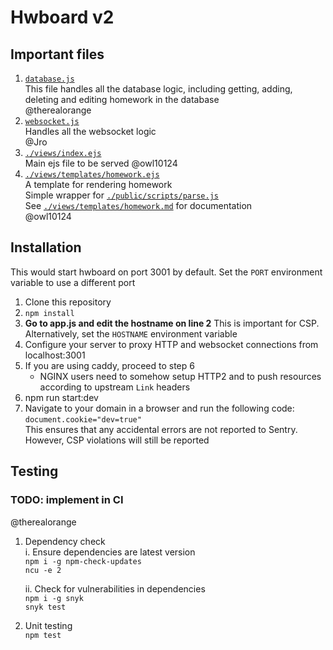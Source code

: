 # Hwboard v2

## Important files
1. [`database.js`](database.js)   
  This file handles all the database logic, including getting, adding, deleting and editing homework in the database  
  @therealorange
2. [`websocket.js`](websocket.js)  
  Handles all the websocket logic  
  @Jro
3. [`./views/index.ejs`](./views/index.ejs)  
  Main ejs file to be served @owl10124
4. [`./views/templates/homework.ejs`](./views/templates/homework.ejs)  
  A template for rendering homework  
  Simple wrapper for [`./public/scripts/parse.js`](./public/scripts/parse.js)   
  See [`./views/templates/homework.md`](./views/templates/homework.md) for documentation  
  @owl10124

## Installation
This would start hwboard on port 3001 by default. Set the `PORT` environment variable to use a different port
1. Clone this repository
2. `npm install`
3. **Go to app.js and edit the hostname on line 2** This is important for CSP.  
  Alternatively, set the `HOSTNAME` environment variable
4. Configure your server to proxy HTTP and websocket connections from localhost:3001
5. If you are using caddy, proceed to step 6
    - NGINX users need to somehow setup HTTP2 and to push resources according to upstream `Link` headers
6. npm run start:dev
7. Navigate to your domain in a browser and run the following code:  
`document.cookie="dev=true"`   
This ensures that any accidental errors are not reported to Sentry. However, CSP violations will still be reported

## Testing
### TODO: implement in CI 
@therealorange
1. Dependency check    
        i. Ensure dependencies are latest version  
        `npm i -g npm-check-updates`  
        `ncu -e 2`  

      ii. Check for vulnerabilities in dependencies  
        `npm i -g snyk`  
        `snyk test`
2. Unit testing  
`npm test`

